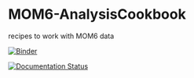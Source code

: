 # MOM6-AnalysisCookbook
recipes to work with MOM6 data


[![Binder](https://mybinder.org/badge_logo.svg)](https://mybinder.org/v2/gh/raphaeldussin/MOM6-AnalysisCookbook/master?urlpath=lab)

[![Documentation Status](https://readthedocs.org/projects/mom6-analysiscookbook/badge/?version=latest)](https://mom6-analysiscookbook.readthedocs.io/en/latest/?badge=latest)
